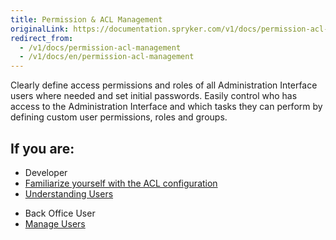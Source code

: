 ```yaml
---
title: Permission & ACL Management
originalLink: https://documentation.spryker.com/v1/docs/permission-acl-management
redirect_from:
  - /v1/docs/permission-acl-management
  - /v1/docs/en/permission-acl-management
---
```


Clearly define access permissions and roles of all Administration Interface users where needed and set initial passwords. Easily control who has access to the Administration Interface and which tasks they can perform by defining custom user permissions, roles and groups.

## If you are:

<div class="mr-container">
    <div class="mr-list-container">
        <!-- col1 -->
        <div class="mr-col">
            <ul class="mr-list mr-list-green">
                <li class="mr-title">Developer</li>
                <li><a href="https://documentation.spryker.com/v1/docs/user-and-rights-management#acl-configuration" class="mr-link">Familiarize yourself with the ACL configuration</a></li>
                <li><a href="https://documentation.spryker.com/v1/docs/users-control-1" class="mr-link">Understanding Users</a></li>
                <!--<li><a href="https://documentation.spryker.com/v1/docs/db-schema-zed-administration#zed-users-and-acl" class="mr-link">Learn the Zed Users and ACL database schema</a></li>-->
            </ul>
        </div>
  <!-- col2 -->
        <div class="mr-col">
            <ul class="mr-list mr-list-blue">
                <li class="mr-title"> Back Office User</li>
                <li><a href="https://documentation.spryker.com/v1/docs/user-and-rights-management" class="mr-link">Manage Users</a></li>
            </ul>
        </div>
 </div>
</div>

